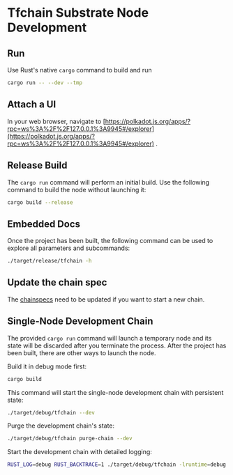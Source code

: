 # Tfchain Substrate Node Development

## Run

Use Rust's native `cargo` command to build and run

```sh
cargo run -- --dev --tmp
```

## Attach a UI

In your web browser, navigate to [https://polkadot.js.org/apps/?rpc=ws%3A%2F%2F127.0.0.1%3A9945#/explorer](https://polkadot.js.org/apps/?rpc=ws%3A%2F%2F127.0.0.1%3A9945#/explorer) .

## Release Build

The `cargo run` command will perform an initial build. Use the following command to build the node
without launching it:

```sh
cargo build --release
```

## Embedded Docs

Once the project has been built, the following command can be used to explore all parameters and subcommands:

```sh
./target/release/tfchain -h
```

## Update the chain spec

The [chainspecs](./chainspecs) need to be updated if you want to start a new chain.

## Single-Node Development Chain

The provided `cargo run` command will launch a temporary node and its state will be discarded after
you terminate the process. After the project has been built, there are other ways to launch the
node.

Build it in debug mode first:

```sh
cargo build 
```

This command will start the single-node development chain with persistent state:

```sh
./target/debug/tfchain --dev
```

Purge the development chain's state:

```sh
./target/debug/tfchain purge-chain --dev
```

Start the development chain with detailed logging:

```sh
RUST_LOG=debug RUST_BACKTRACE=1 ./target/debug/tfchain -lruntime=debug --dev
```
